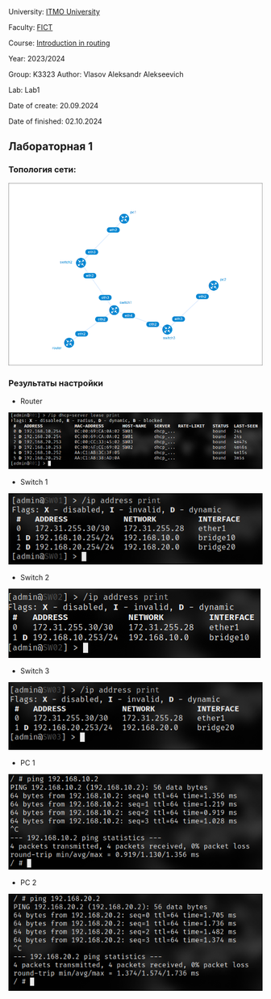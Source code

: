 University: [ITMO University](https://itmo.ru/ru/)

Faculty: [FICT](https://fict.itmo.ru)

Course: [Introduction in routing](https://github.com/itmo-ict-faculty/introduction-in-routing)

Year: 2023/2024

Group: K3323
Author: Vlasov Aleksandr Alekseevich

Lab: Lab1

Date of create: 20.09.2024

Date of finished: 02.10.2024


## Лабораторная 1

### Топология сети:

![](images/top.png)

### Результаты настройки

- Router

![](images/router.png)

- Switch 1

![](images/switch1.png)

- Switch 2

![](images/switch2.png)

- Switch 3

![](images/switch3.png)

- PC 1

![](images/pc1.png)

- PC 2

![](images/pc2.png)
